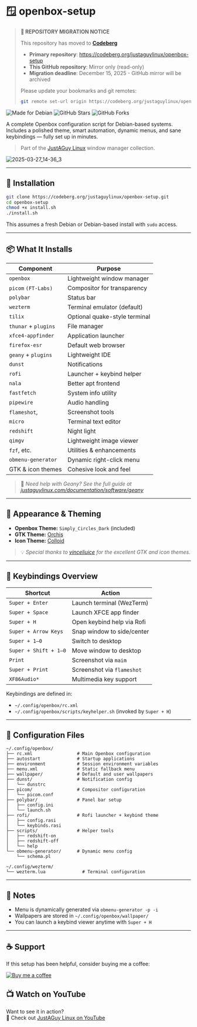 # 🪟 openbox-setup

> **🚨 REPOSITORY MIGRATION NOTICE**
>
> This repository has moved to **[Codeberg](https://codeberg.org/justaguylinux/openbox-setup)**
>
> - **Primary repository**: https://codeberg.org/justaguylinux/openbox-setup
> - **This GitHub repository**: Mirror only (read-only)
> - **Migration deadline**: December 15, 2025 - GitHub mirror will be archived
>
> Please update your bookmarks and git remotes:
> ```bash
> git remote set-url origin https://codeberg.org/justaguylinux/openbox-setup.git
> ```

![Made for Debian](https://img.shields.io/badge/Made%20for-Debian-A81D33?style=for-the-badge&logo=debian&logoColor=white)
![GitHub Stars](https://img.shields.io/badge/GitHub%20Stars-28-yellow?style=for-the-badge&logo=github)
![GitHub Forks](https://img.shields.io/badge/GitHub%20Forks-10-blue?style=for-the-badge&logo=github)

A complete Openbox configuration script for Debian-based systems.
Includes a polished theme, smart automation, dynamic menus, and sane keybindings — fully set up in minutes.

> Part of the [JustAGuy Linux](https://codeberg.org/justaguylinux) window manager collection.

![2025-03-27_14-36_3](openbox-setup/screenshot.png)

---

## 🚀 Installation

```bash
git clone https://codeberg.org/justaguylinux/openbox-setup.git
cd openbox-setup
chmod +x install.sh
./install.sh
```

This assumes a fresh Debian or Debian-based install with `sudo` access.

---

## 📦 What It Installs

| Component             | Purpose                           |
|------------------------|-----------------------------------|
| `openbox`              | Lightweight window manager        |
| `picom` `(FT-Labs)`    | Compositor for transparency       |
| `polybar`              | Status bar                        |
| `wezterm`              | Terminal emulator (default)       |
| `tilix`                | Optional quake-style terminal     |
| `thunar` + `plugins`   | File manager                      |
| `xfce4-appfinder`      | Application launcher              |
| `firefox-esr`          | Default web browser               |
| `geany` + `plugins`    | Lightweight IDE                   |
| `dunst`                | Notifications                     |
| `rofi`                 | Launcher + keybind helper         |
| `nala`                 | Better apt frontend               |
| `fastfetch`            | System info utility               |
| `pipewire`             | Audio handling                    |
| `flameshot`,           | Screenshot tools                  |
| `micro`                | Terminal text editor              |
| `redshift`             | Night light                       |
| `qimgv`                | Lightweight image viewer          |
| `fzf`, etc.            | Utilities & enhancements          |
| `obmenu-generator`     | Dynamic right-click menu          |
| GTK & icon themes      | Cohesive look and feel            |

> 📄 _Need help with Geany? See the full guide at [justaguylinux.com/documentation/software/geany](https://justaguylinux.com/documentation/software/geany)_

---

## 🎨 Appearance & Theming

- **Openbox Theme:** `Simply_Circles_Dark` (included)
- **GTK Theme:** [Orchis](https://github.com/vinceliuice/Orchis-theme)
- **Icon Theme:** [Colloid](https://github.com/vinceliuice/Colloid-icon-theme)

> 💡 _Special thanks to [vinceliuice](https://github.com/vinceliuice) for the excellent GTK and icon themes._

---

## 🔑 Keybindings Overview

| Shortcut               | Action                                |
|------------------------|----------------------------------------|
| `Super + Enter`        | Launch terminal (WezTerm)             |
| `Super + Space`        | Launch XFCE app finder                |
| `Super + H`            | Open keybind help via Rofi            |
| `Super + Arrow Keys`   | Snap window to side/center            |
| `Super + 1–0`          | Switch to desktop                     |
| `Super + Shift + 1–0`  | Move window to desktop                |
| `Print`                | Screenshot via `maim`                 |
| `Super + Print`        | Screenshot via `flameshot`            |
| `XF86Audio*`           | Multimedia key support                |

Keybindings are defined in:

- `~/.config/openbox/rc.xml`
- `~/.config/openbox/scripts/keyhelper.sh` (invoked by `Super + H`)

---

## 📂 Configuration Files

```
~/.config/openbox/
├── rc.xml                 # Main Openbox configuration
├── autostart              # Startup applications
├── environment            # Session environment variables
├── menu.xml               # Static fallback menu
├── wallpaper/             # Default and user wallpapers
├── dunst/                 # Notification config
│   └── dunstrc
├── picom/                 # Compositor configuration
│   └── picom.conf
├── polybar/               # Panel bar setup
│   ├── config.ini
│   └── launch.sh
├── rofi/                  # Rofi launcher + keybind theme
│   ├── config.rasi
│   └── keybinds.rasi
├── scripts/               # Helper tools
│   ├── redshift-on
│   ├── redshift-off
│   └── help
└── obmenu-generator/      # Dynamic menu config
    └── schema.pl
    
~/.config/wezterm/
└── wezterm.lua              # Terminal configuration
```

---

## 🧠 Notes

- Menu is dynamically generated via `obmenu-generator -p -i`
- Wallpapers are stored in `~/.config/openbox/wallpaper/`
- You can launch a keybind viewer anytime with `Super + H`

---

## ☕ Support

If this setup has been helpful, consider buying me a coffee:

<a href="https://www.buymeacoffee.com/justaguylinux" target="_blank"><img src="https://www.buymeacoffee.com/assets/img/custom_images/orange_img.png" alt="Buy me a coffee" /></a>

## 📺 Watch on YouTube

Want to see it in action?  
🎥 Check out [JustAGuy Linux on YouTube](https://www.youtube.com/@JustAGuyLinux)
